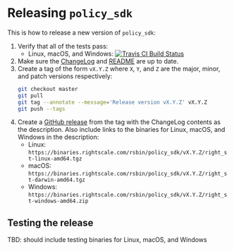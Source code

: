 # Releasing `policy_sdk`

This is how to release a new version of `policy_sdk`:

1. Verify that all of the tests pass:
   * Linux, macOS, and Windows: [![Travis CI Build Status](https://travis-ci.com/rightscale/policy_sdk.svg?branch=master)](https://travis-ci.com/rightscale/policy_sdk?branch=master)
2. Make sure the [ChangeLog](https://github.com/rightscale/policy_sdk/blob/master/cmd/fpt/ChangeLog.md) and [README](https://github.com/rightscale/policy_sdk/blob/master/README.md) are up to date.
3. Create a tag of the form `vX.Y.Z` where `X`, `Y`, and `Z` are the major, minor, and patch versions respectively:
   ```bash
   git checkout master
   git pull
   git tag --annotate --message='Release version vX.Y.Z' vX.Y.Z
   git push --tags
   ```
4. Create a [GitHub release](https://github.com/rightscale/policy_sdk/releases) from the tag with the ChangeLog contents
  as the description. Also include links to the binaries for Linux, macOS, and Windows in the description:
   * Linux: `https://binaries.rightscale.com/rsbin/policy_sdk/vX.Y.Z/right_st-linux-amd64.tgz`
   * macOS: `https://binaries.rightscale.com/rsbin/policy_sdk/vX.Y.Z/right_st-darwin-amd64.tgz`
   * Windows: `https://binaries.rightscale.com/rsbin/policy_sdk/vX.Y.Z/right_st-windows-amd64.zip`

## Testing the release

TBD: should include testing binaries for Linux, macOS, and Windows
